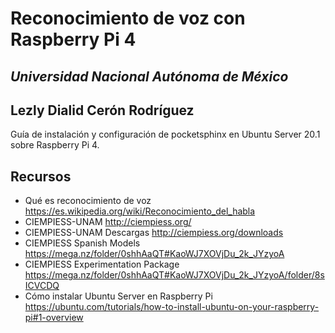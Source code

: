 # Reconocimiento de voz con Raspberry Pi 4
## _Universidad Nacional Autónoma de México_
## Lezly Dialid Cerón Rodríguez

Guía de instalación y configuración de pocketsphinx en Ubuntu Server 20.1 sobre Raspberry Pi 4.

## Recursos

- Qué es reconocimiento de voz https://es.wikipedia.org/wiki/Reconocimiento_del_habla
- CIEMPIESS-UNAM http://ciempiess.org/
- CIEMPIESS-UNAM Descargas http://ciempiess.org/downloads
- CIEMPIESS Spanish Models https://mega.nz/folder/0shhAaQT#KaoWJ7XOVjDu_2k_JYzyoA
- CIEMPIESS Experimentation Package https://mega.nz/folder/0shhAaQT#KaoWJ7XOVjDu_2k_JYzyoA/folder/8sICVCDQ
- Cómo instalar Ubuntu Server en Raspberry Pi https://ubuntu.com/tutorials/how-to-install-ubuntu-on-your-raspberry-pi#1-overview
